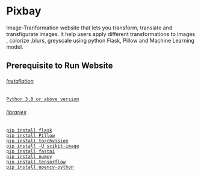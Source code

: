 # Pixbay
Image-Tranformation website that lets you transform, translate and transfigurate images.
It help users apply different transformations to images , colorize ,blurs, greyscale using python Flask, Pillow and Machine Learning model.

## Prerequisite to Run Website<u>

###### Installation
```
Python 3.0 or above version
```

###### libraries
```
pip install flask
pip install Pillow
pip install torchvision
pip install -U scikit-image
pip install fastai
pip install numpy
pip install tensorflow
pip install opencv-python
```
